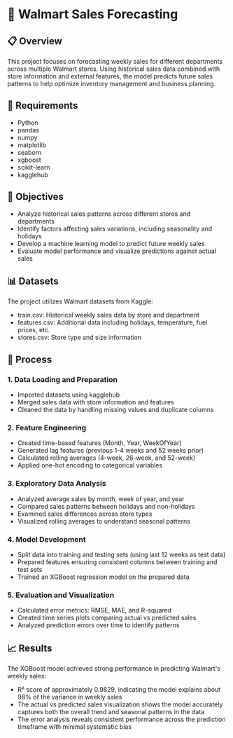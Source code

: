 # 🛒 Walmart Sales Forecasting

## 📋 Overview
This project focuses on forecasting weekly sales for different departments across multiple Walmart stores. Using historical sales data combined with store information and external features, the model predicts future sales patterns to help optimize inventory management and business planning.

## 🔧 Requirements
- Python
- pandas
- numpy
- matplotlib
- seaborn
- xgboost
- scikit-learn
- kagglehub

## 🎯 Objectives
- Analyze historical sales patterns across different stores and departments
- Identify factors affecting sales variations, including seasonality and holidays
- Develop a machine learning model to predict future weekly sales
- Evaluate model performance and visualize predictions against actual sales

## 📊 Datasets
The project utilizes Walmart datasets from Kaggle:
- train.csv: Historical weekly sales data by store and department
- features.csv: Additional data including holidays, temperature, fuel prices, etc.
- stores.csv: Store type and size information

## 🔄 Process

### 1. Data Loading and Preparation
- Imported datasets using kagglehub
- Merged sales data with store information and features
- Cleaned the data by handling missing values and duplicate columns

### 2. Feature Engineering
- Created time-based features (Month, Year, WeekOfYear)
- Generated lag features (previous 1-4 weeks and 52 weeks prior)
- Calculated rolling averages (4-week, 26-week, and 52-week)
- Applied one-hot encoding to categorical variables

### 3. Exploratory Data Analysis
- Analyzed average sales by month, week of year, and year
- Compared sales patterns between holidays and non-holidays
- Examined sales differences across store types
- Visualized rolling averages to understand seasonal patterns

### 4. Model Development
- Split data into training and testing sets (using last 12 weeks as test data)
- Prepared features ensuring consistent columns between training and test sets
- Trained an XGBoost regression model on the prepared data

### 5. Evaluation and Visualization
- Calculated error metrics: RMSE, MAE, and R-squared
- Created time series plots comparing actual vs predicted sales
- Analyzed prediction errors over time to identify patterns

## 📈 Results
The XGBoost model achieved strong performance in predicting Walmart's weekly sales:
- R² score of approximately 0.9829, indicating the model explains about 98% of the variance in weekly sales
- The actual vs predicted sales visualization shows the model accurately captures both the overall trend and seasonal patterns in the data
- The error analysis reveals consistent performance across the prediction timeframe with minimal systematic bias